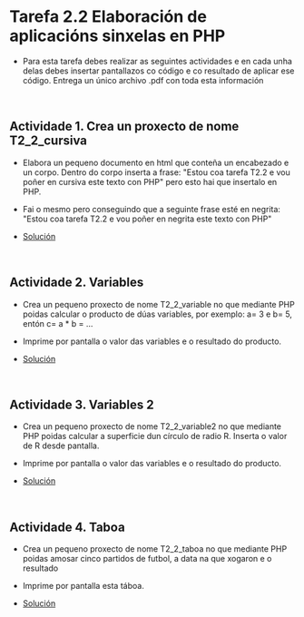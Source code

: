 # Tarefa 2.2 Elaboración de aplicacións sinxelas en PHP

- Para esta tarefa debes realizar as seguintes actividades e en cada unha delas debes insertar pantallazos co código e co resultado de aplicar ese código. Entrega un único archivo .pdf con toda esta información

</br>

## Actividade 1. Crea un proxecto de nome T2_2_cursiva

- Elabora un pequeno documento en html que conteña un encabezado e un corpo. Dentro do corpo inserta a frase: "Estou coa tarefa T2.2 e vou poñer en cursiva este texto con PHP" pero esto hai que insertalo en PHP.

- Fai o mesmo pero conseguindo que a seguinte frase esté en negrita: "Estou coa tarefa T2.2 e vou poñer en negrita este texto con PHP"

- [Solución](/Actividade_1)

</br>

## Actividade 2. Variables

- Crea un pequeno proxecto de nome T2_2_variable no que mediante PHP poidas calcular o producto de dúas variables, por exemplo: a= 3 e b= 5, entón c= a * b = ...

- Imprime por pantalla o valor das variables e o resultado do producto.

- [Solución](/Actividade_2)

</br>

## Actividade 3. Variables 2

- Crea un pequeno proxecto de nome T2_2_variable2 no que mediante PHP poidas calcular a superficie dun círculo de radio R. Inserta o valor de R desde pantalla.

- Imprime por pantalla o valor das variables e o resultado do producto.

- [Solución](/Actividade_3)

</br>

## Actividade 4. Taboa

- Crea un pequeno proxecto de nome T2_2_taboa no que mediante PHP poidas amosar cinco partidos de futbol, a data na que xogaron e o resultado

- Imprime por pantalla esta táboa.

- [Solución](/Actividade_4)
